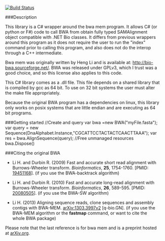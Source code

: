 [![Build Status](https://travis-ci.org/evolvedmicrobe/BWA-Sharp.svg)](https://travis-ci.org/evolvedmicrobe/BWA-Sharp)

###Description

This library is a C# wrapper around the bwa mem program.  It allows C# (or python or F#) code to call BWA from obtain fully typed SAMAlignment object compatible with .NET Bio classes.  It differs from previous wrappers around this program as it does not require the user to run the "index" command prior to calling this program, and also does not do the interop through a C++ intermediate.  

Bwa mem was originally written by Heng Li and is available at: http://bio-bwa.sourceforge.net/.  BWA was released under GPLv3, which I trust was a good choice, and so this license also applies to this code. 

This C# library comes as a .dll file.  This file depends on a shared library that is compiled by gcc as 64 bit.  To use on 32 bit systems the user must alter the make file appropriately.

Because the original BWA program has a dependencies on linux, this library only works on posix systems that are little endian and are executing as 64 bit programs.

###Getting started
	//Create and query
	var bwa =new BWA("myFile.fasta");
	var query = new Sequence(DnaAlphabet.Instance,"CGCATTCCTACTACTCAACTTAAA");
	var res = bwa.AlignSequence(query);
	//Free unmanaged resources
	bwa.Dispose()

###Citing the original BWA

* Li H. and Durbin R. (2009) Fast and accurate short read alignment with
 Burrows-Wheeler transform. *Bioinformatics*, **25**, 1754-1760. [PMID:
 [19451168][1]]. (if you use the BWA-backtrack algorithm)

* Li H. and Durbin R. (2010) Fast and accurate long-read alignment with
 Burrows-Wheeler transform. *Bioinformatics*, **26**, 589-595. [PMID:
 [20080505][2]]. (if you use the BWA-SW algorithm)

* Li H. (2013) Aligning sequence reads, clone sequences and assembly contigs
 with BWA-MEM. [arXiv:1303.3997v2][3] [q-bio.GN]. (if you use the BWA-MEM
 algorithm or the **fastmap** command, or want to cite the whole BWA package)

Please note that the last reference is for bwa mem and is a preprint hosted at [arXiv.org][4]. 

[1]: http://www.ncbi.nlm.nih.gov/pubmed/19451168
[2]: http://www.ncbi.nlm.nih.gov/pubmed/20080505
[3]: http://arxiv.org/abs/1303.3997
[4]: http://arxiv.org/

